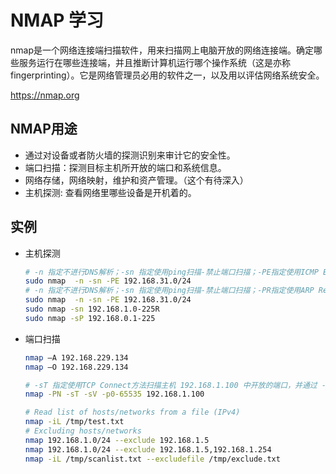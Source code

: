 # NMAP 学习

nmap是一个网络连接端扫描软件，用来扫描网上电脑开放的网络连接端。确定哪些服务运行在哪些连接端，并且推断计算机运行哪个操作系统（这是亦称 fingerprinting）。它是网络管理员必用的软件之一，以及用以评估网络系统安全。

https://nmap.org

## NMAP用途

- 通过对设备或者防火墙的探测识别来审计它的安全性。
- 端口扫描：探测目标主机所开放的端口和系统信息。
- 网络存储，网络映射，维护和资产管理。（这个有待深入）
- 主机探测: 查看网络里哪些设备是开机着的。

## 实例

- 主机探测

    ```sh
    # -n 指定不进行DNS解析；-sn 指定使用ping扫描-禁止端口扫描；-PE指定使用ICMP Echo Request 发现主机
    sudo nmap  -n -sn -PE 192.168.31.0/24
    # -n 指定不进行DNS解析；-sn 指定使用ping扫描-禁止端口扫描；-PR指定使用ARP Request 发现主机
    sudo nmap  -n -sn -PE 192.168.31.0/24
    sudo nmap -sn 192.168.1.0-225R
    sudo nmap -sP 192.168.0.1-225
    ```

- 端口扫描

    ```sh
    nmap –A 192.168.229.134
    nmap –O 192.168.229.134

    # -sT 指定使用TCP Connect方法扫描主机 192.168.1.100 中开放的端口，并通过 -sV 找出哪些服务对应这些端口.
    nmap -PN -sT -sV -p0-65535 192.168.1.100

    # Read list of hosts/networks from a file (IPv4)
    nmap -iL /tmp/test.txt
    # Excluding hosts/networks
    nmap 192.168.1.0/24 --exclude 192.168.1.5
    nmap 192.168.1.0/24 --exclude 192.168.1.5,192.168.1.254
    nmap -iL /tmp/scanlist.txt --excludefile /tmp/exclude.txt

    ```
